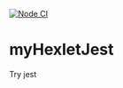 [![Node CI](https://github.com/Stonek79/myHexletJest/workflows/Node%20CI/badge.svg)](https://github.com/Stonek79/myHexletJest/actions)

# myHexletJest

Try jest
